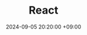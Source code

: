 ---
title: React
date: 2024-09-05 20:20:00 +09:00
categories: [React&ReactNative, React]
tags:
  [
    React,
    태그2,
    태그3,
  ]
---